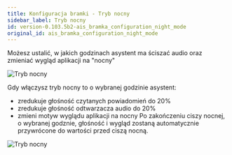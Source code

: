 ```yaml
---
title: Konfiguracja bramki - Tryb nocny
sidebar_label: Tryb nocny
id: version-0.103.5b2-ais_bramka_configuration_night_mode
original_id: ais_bramka_configuration_night_mode
---
```


Możesz ustalić, w jakich godzinach asystent ma ściszać audio oraz zmieniać wygląd aplikacji na "nocny"

![Tryb nocny](/AIS-docs/img/en/bramka/config_ais_dom_section5.png)


Gdy włączysz tryb nocny to o wybranej godzinie asystent:
* zredukuje głośność czytanych powiadomień do 20%
* zredukuje głośność odtwarzacza audio do 20%
* zmieni motyw wyglądu aplikacji na nocny
Po zakończeniu ciszy nocnej, o wybranej godznie, głośność i wygląd zostaną automatycznie przywrócone do wartości przed ciszą nocną.

![Tryb nocny](/AIS-docs/img/en/bramka/config_ais_dom_section5_2.png)
